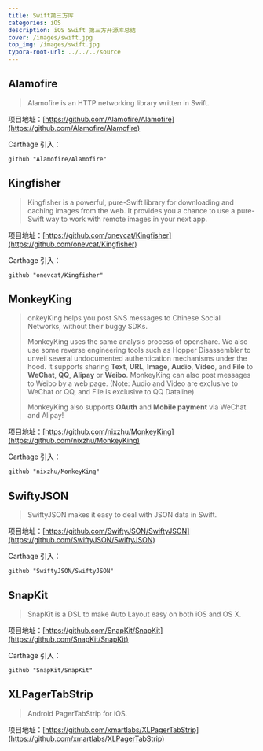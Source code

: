 ```yaml
---
title: Swift第三方库
categories: iOS
description: iOS Swift 第三方开源库总结
cover: /images/swift.jpg
top_img: /images/swift.jpg
typora-root-url: ../../../source
---
```


## Alamofire

> Alamofire is an HTTP networking library written in Swift.

项目地址：[https://github.com/Alamofire/Alamofire](https://github.com/Alamofire/Alamofire)

Carthage 引入：

```
github "Alamofire/Alamofire"
```

## Kingfisher

> Kingfisher is a powerful, pure-Swift library for downloading and caching images from the web. It provides you a chance to use a pure-Swift way to work with remote images in your next app.

项目地址：[https://github.com/onevcat/Kingfisher](https://github.com/onevcat/Kingfisher)

Carthage 引入：

```
github "onevcat/Kingfisher"
```

## MonkeyKing

> onkeyKing helps you post SNS messages to Chinese Social Networks, without their buggy SDKs.
>
> MonkeyKing uses the same analysis process of openshare. We also use some reverse engineering tools such as Hopper Disassembler to unveil several undocumented authentication mechanisms under the hood. It supports sharing **Text**, **URL**, **Image**, **Audio**, **Video**, and **File** to **WeChat**, **QQ**, **Alipay** or **Weibo**. MonkeyKing can also post messages to Weibo by a web page. (Note: Audio and Video are exclusive to WeChat or QQ, and File is exclusive to QQ Dataline)
>
> MonkeyKing also supports **OAuth** and **Mobile payment** via WeChat and Alipay!

项目地址：[https://github.com/nixzhu/MonkeyKing](https://github.com/nixzhu/MonkeyKing)

Carthage 引入：

```
github "nixzhu/MonkeyKing"
```

## SwiftyJSON

> SwiftyJSON makes it easy to deal with JSON data in Swift.

项目地址：[https://github.com/SwiftyJSON/SwiftyJSON](https://github.com/SwiftyJSON/SwiftyJSON)

Carthage 引入：

```
github "SwiftyJSON/SwiftyJSON"
```

## SnapKit

> SnapKit is a DSL to make Auto Layout easy on both iOS and OS X.

项目地址：[https://github.com/SnapKit/SnapKit](https://github.com/SnapKit/SnapKit)

Carthage 引入：

```
github "SnapKit/SnapKit"
```

## XLPagerTabStrip

> Android PagerTabStrip for iOS.

项目地址：[https://github.com/xmartlabs/XLPagerTabStrip](https://github.com/xmartlabs/XLPagerTabStrip)